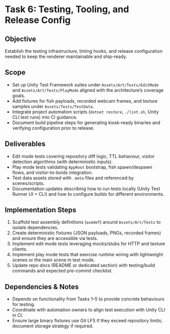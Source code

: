 # Task 6: Testing, Tooling, and Release Config

## Objective
Establish the testing infrastructure, linting hooks, and release configuration needed to keep the renderer maintainable and ship-ready.

## Scope
- Set up Unity Test Framework suites under `Assets/Art/Tests/EditMode` and `Assets/Art/Tests/PlayMode` aligned with the architecture’s coverage goals.
- Add fixtures for fish payloads, recorded webcam frames, and texture samples under `Assets/Tests/TestData`.
- Integrate project automation scripts (`dotnet restore`, `./lint.sh`, Unity CLI test runs) into CI guidance.
- Document build pipeline steps for generating kiosk-ready binaries and verifying configuration prior to release.

## Deliverables
- Edit mode tests covering repository diff logic, TTL behaviour, visitor detection algorithms (with deterministic inputs).
- Play mode tests validating `AppRoot` bootstrap, fish spawn/despawn flows, and visitor-to-boids integration.
- Test data assets stored with `.meta` files and referenced by scenes/scripts.
- Documentation updates describing how to run tests locally (Unity Test Runner UI + CLI) and how to configure builds for different environments.

## Implementation Steps
1. Scaffold test assembly definitions (`asmdef`) around `Assets/Art/Tests` to isolate dependencies.
2. Create deterministic fixtures (JSON payloads, PNGs, recorded frames) and ensure they are accessible via tests.
3. Implement edit mode tests leveraging mocks/stubs for HTTP and texture clients.
4. Implement play mode tests that exercise runtime wiring with lightweight scenes or the main scene in test mode.
5. Update repo docs (README or dedicated section) with testing/build commands and expected pre-commit checklist.

## Dependencies & Notes
- Depends on functionality from Tasks 1–5 to provide concrete behaviours for testing.
- Coordinate with automation owners to align test execution with Unity CLI in CI.
- Ensure large binary fixtures use Git LFS if they exceed repository limits; document storage strategy if required.
